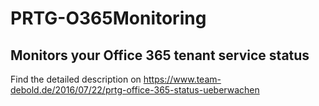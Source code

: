 # PRTG-O365Monitoring
## Monitors your Office 365 tenant service status
Find the detailed description on https://www.team-debold.de/2016/07/22/prtg-office-365-status-ueberwachen
